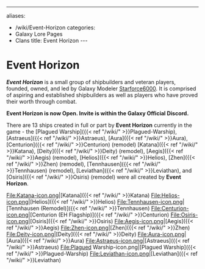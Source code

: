 ---
aliases:
- /wiki/Event-Horizon
categories:
- Galaxy Lore Pages
- Clans
title: Event Horizon
---<div align="justify" class="cardcontainer" style="font-size: 14px; line-height: 24px;">
# Event Horizon

***Event Horizon*** is a small group of shipbuilders and veteran
players, founded, owned, and led by Galaxy Modeler
[Starforce6000](https://roblox-galaxy-official.fandom.com/wiki/User:Starforce6000).
It is comprised of aspiring and established shipbuilders as well as
players who have proved their worth through combat.

**Event Horizon is now Open. Invite is within the Galaxy Official Discord.**

There are 13 ships created in full or part by **Event Horizon** currently in the game - the [Plagued Warship]({{< ref "/wiki/" >}}Plagued-Warship), [Astraeus]({{< ref "/wiki/" >}}Astraeus), [Aura]({{< ref "/wiki/" >}}Aura), [Centurion]({{< ref "/wiki/" >}}Centurion) (remodel) [Katana]({{< ref "/wiki/" >}}Katana), [Deity]({{< ref "/wiki/" >}}Deity) (remodel), [Aegis]({{< ref "/wiki/" >}}Aegis) (remodel), [Helios]({{< ref "/wiki/" >}}Helios), [Zhen]({{< ref "/wiki/" >}}Zhen) (remodel), [Tennhausen]({{< ref "/wiki/" >}}Tennhausen) (remodel), [Leviathan]({{< ref "/wiki/" >}}Leviathan), and [Osiris]({{< ref "/wiki/" >}}Osiris) (remodel) were all created by **Event Horizon**.

<File:Katana-icon.png>|[Katana]({{< ref "/wiki/" >}}Katana) <File:Helios-icon.png>|[Helios]({{< ref "/wiki/" >}}Helios) <File:Tennhausen-icon.png>|[Tennhausen (Remodel)]({{< ref "/wiki/" >}}Tennhausen) <File:Centurion-icon.png>|[Centurion (EH Flagship)]({{< ref "/wiki/" >}}Centurion) <File:Osiris-icon.png>|[Osiris]({{< ref "/wiki/" >}}Osiris) <File:Aegis-icon.png>|[Aegis]({{< ref "/wiki/" >}}Aegis) <File:Zhen-icon.png>|[Zhen]({{< ref "/wiki/" >}}Zhen) <File:Deity-icon.png>|[Deity]({{< ref "/wiki/" >}}Deity) <File:Aura-icon.png>|[Aura]({{< ref "/wiki/" >}}Aura) <File:Astraeus-icon.png>|[Astraeus]({{< ref "/wiki/" >}}Astraeus) <File:Plagued> Warship-icon.png|[Plagued Warship]({{< ref "/wiki/" >}}Plagued-Warship) <File:Leviathan-icon.png>|[Leviathan]({{< ref "/wiki/" >}}Leviathan)

</div>